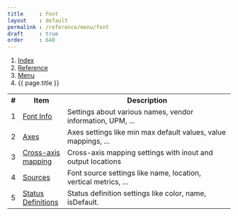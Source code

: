 ```yaml
---
title     : Font
layout    : default
permalink : /reference/menu/font
draft     : true
order     : 640
---
```


<nav aria-label="breadcrumb">
  <ol class="breadcrumb small">
    <li class="breadcrumb-item"><a href="{{ site.url }}">Index</a></li>
    <li class="breadcrumb-item"><a href="{{ site.url }}/reference">Reference</a></li>
    <li class="breadcrumb-item"><a href="{{ site.url }}/reference/menu">Menu</a></li>
    <li class="breadcrumb-item active" aria-current="page">{{ page.title }}</li>
  </ol>
</nav>

<table class='table table-hover'>
<tr>
<th width='5%'>#</th>
<th width='20%'>Item</th>
<th width='75%'>Description</th>
</tr>
<tr>
<td>1</td>
<td><a href='{{ site.url }}/reference/menu/font/font-info'>Font Info</a></td>
<td>Settings about various names, vendor information, UPM, ...</td>
</tr>
<tr>
<td>2</td>
<td><a href='{{ site.url }}/reference/menu/font/axes'>Axes</a></td>
<td>Axes settings like min max default values, value mappings, ...</td>
</tr>
<tr>
<td>3</td>
<td><a href='{{ site.url }}/reference/menu/font/cross-axis-mapping'>Cross-axis mapping</a></td>
<td>Cross-axis mapping settings with inout and output locations</td>
</tr>
<tr>
<td>4</td>
<td><a href='{{ site.url }}/reference/menu/font/sources'>Sources</a></td>
<td>Font source settings like name, location, vertical metrics, ...</td>
</tr>
<tr>
<td>5</td>
<td><a href='{{ site.url }}/reference/menu/font/status-colors'>Status Definitions</a></td>
<td>Status definition settings like color, name, isDefault.</td>
</tr>
</table>
